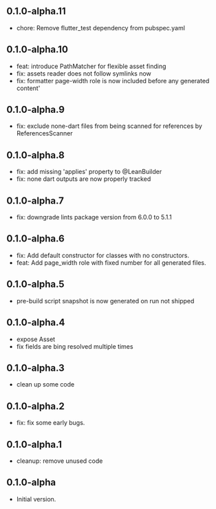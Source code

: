 ## 0.1.0-alpha.11
- chore: Remove flutter_test dependency from pubspec.yaml
## 0.1.0-alpha.10
- feat: introduce PathMatcher for flexible asset finding
- fix: assets reader does not follow symlinks now
- fix: formatter page-width role is now included before any generated content'
## 0.1.0-alpha.9
- fix: exclude none-dart files from being scanned for references by ReferencesScanner
## 0.1.0-alpha.8
- fix: add missing 'applies' property to @LeanBuilder
- fix: none dart outputs are now properly tracked
## 0.1.0-alpha.7
- fix: downgrade lints package version from 6.0.0 to 5.1.1
## 0.1.0-alpha.6
- fix: Add default constructor for classes with no constructors.
- feat: Add page_width role with fixed number for all generated files.
## 0.1.0-alpha.5
- pre-build script snapshot is now generated on run not shipped
## 0.1.0-alpha.4
- expose Asset
- fix fields are bing resolved multiple times
## 0.1.0-alpha.3
- clean up some code
## 0.1.0-alpha.2
- fix: fix some early bugs.
## 0.1.0-alpha.1
- cleanup: remove unused code

## 0.1.0-alpha

- Initial version.
